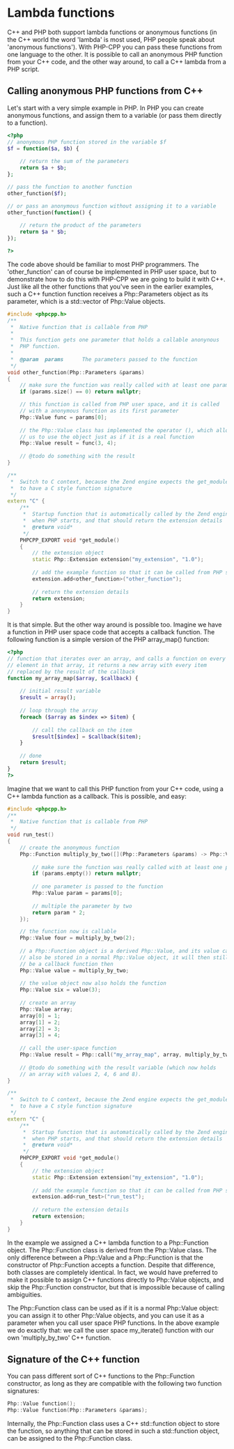 # Lambda functions

C++ and PHP both support lambda functions or anonymous functions (in 
the C++ world the word 'lambda' is most used, PHP people speak about
'anonymous functions'). With PHP-CPP you can pass these functions 
from one language to the other. It is possible to call an anonymous 
PHP function from your C++ code, and the other way around, to call a C++
lambda from a PHP script.

## Calling anonymous PHP functions from C++

Let's start with a very simple example in PHP. In PHP you can create
anonymous functions, and assign them to a variable (or pass them
directly to a function).

```php
<?php
// anonymous PHP function stored in the variable $f
$f = function($a, $b) {
    
    // return the sum of the parameters
    return $a + $b;
};

// pass the function to another function
other_function($f);

// or pass an anonymous function without assigning it to a variable
other_function(function() {
    
    // return the product of the parameters
    return $a * $b;
});

?>
```

The code above should be familiar to most PHP programmers. The 
'other_function' can of course be implemented in PHP user space,
but to demonstrate how to do this with PHP-CPP we are going to
build it with C++. Just like all the other functions that you've
seen in the earlier examples, such a C++ function function receives 
a Php::Parameters object as its parameter, which is a std::vector of 
Php::Value objects.

```cpp
#include <phpcpp.h>
/**
 *  Native function that is callable from PHP
 *
 *  This function gets one parameter that holds a callable anonynous
 *  PHP function.
 *
 *  @param  params      The parameters passed to the function
 */
void other_function(Php::Parameters &params)
{
    // make sure the function was really called with at least one parameter
    if (params.size() == 0) return nullptr;

    // this function is called from PHP user space, and it is called
    // with a anonymous function as its first parameter
    Php::Value func = params[0];
    
    // the Php::Value class has implemented the operator (), which allows
    // us to use the object just as if it is a real function
    Php::Value result = func(3, 4);
    
    // @todo do something with the result
}

/**
 *  Switch to C context, because the Zend engine expects the get_module()
 *  to have a C style function signature
 */
extern "C" {
    /**
     *  Startup function that is automatically called by the Zend engine
     *  when PHP starts, and that should return the extension details
     *  @return void*
     */
    PHPCPP_EXPORT void *get_module() 
    {
        // the extension object
        static Php::Extension extension("my_extension", "1.0");
        
        // add the example function so that it can be called from PHP scripts
        extension.add<other_function>("other_function");
        
        // return the extension details
        return extension;
    }
}
```
It is that simple. But the other way around is possible too. Imagine
we have a function in PHP user space code that accepts a callback 
function. The following function is a simple version of the 
PHP array_map() function:

```php
<?php
// function that iterates over an array, and calls a function on every
// element in that array, it returns a new array with every item
// replaced by the result of the callback
function my_array_map($array, $callback) {
    
    // initial result variable
    $result = array();
    
    // loop through the array
    foreach ($array as $index => $item) {
        
        // call the callback on the item
        $result[$index] = $callback($item);
    }
    
    // done
    return $result;
}
?>
```

Imagine that we want to call this PHP function from your C++ code,
using a C++ lambda function as a callback. This is possible, and easy:

```cpp
#include <phpcpp.h>
/**
 *  Native function that is callable from PHP
 */
void run_test()
{
    // create the anonymous function
    Php::Function multiply_by_two([](Php::Parameters &params) -> Php::Value {
        
        // make sure the function was really called with at least one parameter
        if (params.empty()) return nullptr;
        
        // one parameter is passed to the function
        Php::Value param = params[0];
        
        // multiple the parameter by two
        return param * 2;
    });

    // the function now is callable
    Php::Value four = multiply_by_two(2);
    
    // a Php::Function object is a derived Php::Value, and its value can 
    // also be stored in a normal Php::Value object, it will then still 
    // be a callback function then
    Php::Value value = multiply_by_two;
    
    // the value object now also holds the function
    Php::Value six = value(3);
    
    // create an array
    Php::Value array;
    array[0] = 1;
    array[1] = 2;
    array[2] = 3;
    array[3] = 4;
    
    // call the user-space function
    Php::Value result = Php::call("my_array_map", array, multiply_by_two);
    
    // @todo do something with the result variable (which now holds
    // an array with values 2, 4, 6 and 8).
}

/**
 *  Switch to C context, because the Zend engine expects the get_module()
 *  to have a C style function signature
 */
extern "C" {
    /**
     *  Startup function that is automatically called by the Zend engine
     *  when PHP starts, and that should return the extension details
     *  @return void*
     */
    PHPCPP_EXPORT void *get_module() 
    {
        // the extension object
        static Php::Extension extension("my_extension", "1.0");
        
        // add the example function so that it can be called from PHP scripts
        extension.add<run_test>("run_test");
        
        // return the extension details
        return extension;
    }
}
```
In the example we assigned a C++ lambda function to a Php::Function
object. The Php::Function class is derived from the Php::Value class.
The only difference between a Php::Value and a Php::Function is
that the constructor of Php::Function accepts a function. Despite 
that difference, both classes are completely identical. In fact, we 
would have preferred to make it possible to assign C++ functions 
directly to Php::Value objects, and skip the Php::Function 
constructor, but that is impossible because of calling ambiguities.

The Php::Function class can be used as if it is a normal Php::Value
object: you can assign it to other Php::Value objects, and you
can use it as a parameter when you call user space PHP functions.
In the above example we do exactly that: we call the user space
my_iterate() function with our own 'multiply_by_two' C++ function.

## Signature of the C++ function

You can pass different sort of C++ functions to the Php::Function
constructor, as long as they are compatible with the following two
function signatures:

```cpp
Php::Value function();
Php::Value function(Php::Parameters &params);
```

Internally, the Php::Function class uses a C++ std::function object 
to store the function, so anything that can be stored in such a 
std::function object, can be assigned to the Php::Function class.
